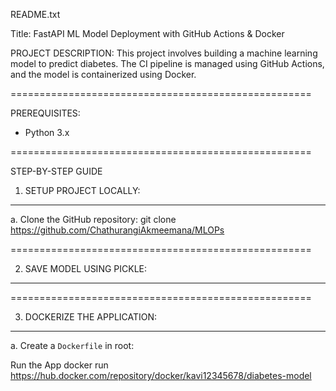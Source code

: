README.txt

Title: FastAPI ML Model Deployment with GitHub Actions & Docker

PROJECT DESCRIPTION:
This project involves building a machine learning model to predict diabetes. The CI pipeline is managed using GitHub Actions, and the model is containerized using Docker.

====================================================

PREREQUISITES:
- Python 3.x

====================================================

STEP-BY-STEP GUIDE

1. SETUP PROJECT LOCALLY:
-----------------------------------
a. Clone the GitHub repository:
   git clone https://github.com/ChathurangiAkmeemana/MLOPs


====================================================

2. SAVE MODEL USING PICKLE:
-----------------------------------


====================================================

3. DOCKERIZE THE APPLICATION:
-----------------------------------
a. Create a `Dockerfile` in root:

Run the App 
docker run https://hub.docker.com/repository/docker/kavi12345678/diabetes-model
